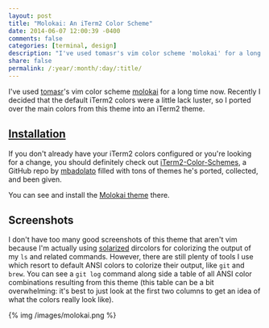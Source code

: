 ```yaml
---
layout: post
title: "Molokai: An iTerm2 Color Scheme"
date: 2014-06-07 12:00:39 -0400
comments: false
categories: [terminal, design]
description: "I've used tomasr's vim color scheme 'molokai' for a long time now. Recently I decided that the default iTerm2 colors were a little lack luster, so I ported over the main colors from this theme into an iTerm2 theme."
share: false
permalink: /:year/:month/:day/:title/
---
```


I've used [tomasr][tomasr]'s vim color scheme [molokai][molokai-vim] for a long time now. Recently I decided that the default iTerm2 colors were a little lack luster, so I ported over the main colors from this theme into an iTerm2 theme.

<!-- more -->

## [Installation][molokai-iterm2]
If you don't already have your iTerm2 colors configured or you're looking for a change, you should definitely check out [iTerm2-Color-Schemes][iTerm2-Color-Schemes], a GitHub repo by [mbadolato][mbadolato] filled with tons of themes he's ported, collected, and been given. 

You can see and install the [Molokai theme][molokai-iterm2] there.

## Screenshots
I don't have too many good screenshots of this theme that aren't vim because I'm actually using [solarized][solarized] dircolors for colorizing the output of my `ls` and related commands. However, there are still plenty of tools I use which resort to default ANSI colors to colorize their output, like `git` and `brew`. You can see a `git log` command along side a table of all ANSI color combinations resulting from this theme (this table can be a bit overwhelming: it's best to just look at the first two columns to get an idea of what the colors really look like).

{% img /images/molokai.png %}


[tomasr]: https://github.com/tomasr
[molokai-vim]: https://github.com/tomasr/molokai
[iTerm2-Color-Schemes]: https://github.com/mbadolato/iTerm2-Color-Schemes
[mbadolato]: https://github.com/mbadolato
[molokai-iterm2]: https://github.com/mbadolato/iTerm2-Color-Schemes#molokai
[solarized]: https://github.com/seebi/dircolors-solarized
